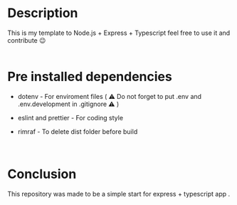 # Description

This is my template to Node.js + Express + Typescript feel free to use it and contribute 😉
<br>
<br>
# Pre installed dependencies

* dotenv - For enviroment files ( ⚠️ Do not forget to put .env and .env.development in .gitignore ⚠️ )

* eslint and prettier - For coding style

* rimraf - To delete dist folder before build

<br>

# Conclusion

This repository was made to be a simple start for express + typescript app .